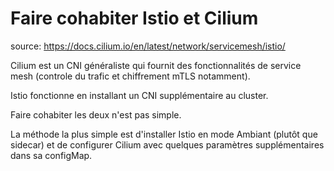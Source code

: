 
# Faire cohabiter Istio et Cilium

source: https://docs.cilium.io/en/latest/network/servicemesh/istio/


Cilium est un CNI généraliste qui fournit des fonctionnalités de service mesh (controle du trafic et chiffrement mTLS notamment).

Istio fonctionne en installant un CNI supplémentaire au cluster.

Faire cohabiter les deux n'est pas simple.

La méthode la plus simple est d'installer Istio en mode Ambiant (plutôt que sidecar) et de configurer Cilium avec quelques paramètres supplémentaires dans sa configMap.

